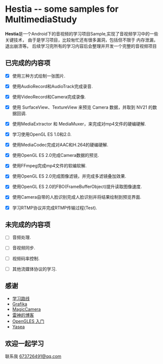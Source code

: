 Hestia -- some samples for MultimediaStudy
=====================
**Hestia**是一个Android下的音视频的学习项目Sample,实现了音视频学习中的一些关键技术，
由于是学习项目，比较匆忙还有很多漏洞，包括但不限于 内存泄漏，退出崩溃等。
后续学习完所有的学习内容后会整理并开发一个完整的音视频项目



已完成的内容项
-------

- [x] 使用三种方式绘制一张图片.
- [x] 使用AudioRecord和AudioTrack完成录音.
- [x] 使用VideoRecord和Camera完成录像.
- [x] 使用 SurfaceView、TextureView 来预览 Camera 数据，并取到 NV21 的数据回调.
- [x] 使用MediaExtractor 和 MediaMuxer，来完成对mp4文件的硬编硬解.
- [x] 学习使用OpenGL ES 1.0和2.0.
- [x] 使用MediaCodec完成对AAC和H.264的硬编硬解.
- [x] 使用OpenGL ES 2.0完成Camera数据的预览.
- [x] 使用FFmpeg完成mp4文件的软编软解.
- [x] 使用OpenGL ES 2.0完成图像滤镜，并完成多滤镜叠加效果.
- [x] 使用OpenGL ES 2.0的FBO(FrameBufferObject)提升读取图像速度.
- [x] 使用Camera自带的人脸识别完成人脸识别并将结果绘制到预览界面.
- [x] 学习RTMP协议并完成RTMP传输过程(Test).




未完成的内容项
-------
- [ ] 音频处理.
- [ ] 音视频同步.
- [ ] 视频码率控制.
- [ ] 其他流媒体协议的学习.



感谢
------
- [学习路线](https://zhuanlan.zhihu.com/p/28518637)
- [Grafika](https://github.com/google/grafika)
- [MagicCamera](https://github.com/wuhaoyu1990/MagicCamera.git)
- [雷神的博客](http://blog.csdn.net/leixiaohua1020/article/details)
- [OpenGLES 入门](https://github.com/learnopengles/Learn-OpenGLES-Tutorials)
- [Yasea](https://github.com/begeekmyfriend/yasea)



欢迎一起学习
------
联系我 673726491@qq.com




